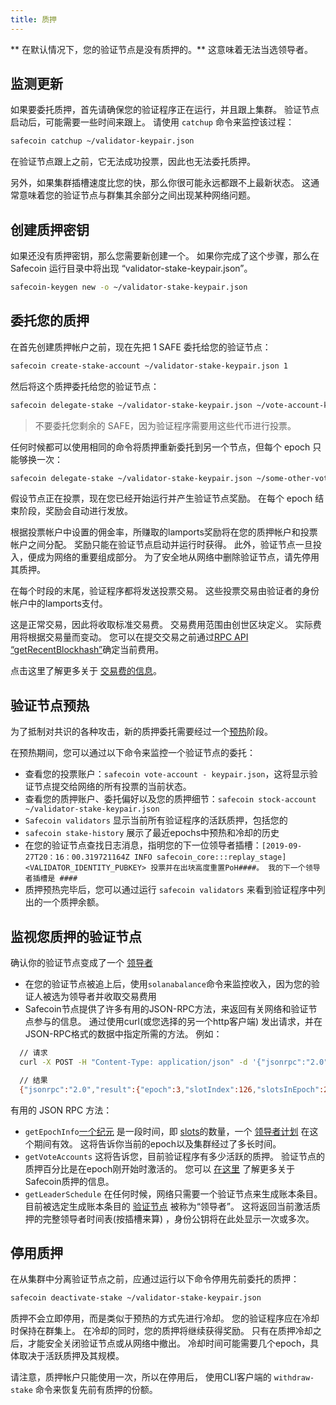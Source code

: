```yaml
---
title: 质押
---
```


** 在默认情况下，您的验证节点是没有质押的。** 这意味着无法当选领导者。

## 监测更新

如果要委托质押，首先请确保您的验证程序正在运行，并且跟上集群。 验证节点启动后，可能需要一些时间来跟上。 请使用 `catchup` 命令来监控该过程：

```bash
safecoin catchup ~/validator-keypair.json
```

在验证节点跟上之前，它无法成功投票，因此也无法委托质押。

另外，如果集群插槽速度比您的快，那么你很可能永远都跟不上最新状态。 这通常意味着您的验证节点与群集其余部分之间出现某种网络问题。

## 创建质押密钥

如果还没有质押密钥，那么您需要新创建一个。 如果你完成了这个步骤，那么在 Safecoin 运行目录中将出现 “validator-stake-keypair.json”。

```bash
safecoin-keygen new -o ~/validator-stake-keypair.json
```

## 委托您的质押

在首先创建质押帐户之前，现在先把 1 SAFE 委托给您的验证节点：

```bash
safecoin create-stake-account ~/validator-stake-keypair.json 1
```

然后将这个质押委托给您的验证节点：

```bash
safecoin delegate-stake ~/validator-stake-keypair.json ~/vote-account-keypair.json
```

> 不要委托您剩余的 SAFE，因为验证程序需要用这些代币进行投票。

任何时候都可以使用相同的命令将质押重新委托到另一个节点，但每个 epoch 只能够换一次：

```bash
safecoin delegate-stake ~/validator-stake-keypair.json ~/some-other-vote-account-keypair.json
```

假设节点正在投票，现在您已经开始运行并产生验证节点奖励。 在每个 epoch 结束阶段，奖励会自动进行发放。

根据投票帐户中设置的佣金率，所赚取的lamports奖励将在您的质押帐户和投票帐户之间分配。 奖励只能在验证节点启动并运行时获得。 此外，验证节点一旦投入，便成为网络的重要组成部分。 为了安全地从网络中删除验证节点，请先停用其质押。

在每个时段的末尾，验证程序都将发送投票交易。 这些投票交易由验证者的身份帐户中的lamports支付。

这是正常交易，因此将收取标准交易费。 交易费用范围由创世区块定义。 实际费用将根据交易量而变动。 您可以在提交交易之前通过[RPC API “getRecentBlockhash”](developing/clients/jsonrpc-api.md#getrecentblockhash)确定当前费用。

点击这里了解更多关于 [交易费的信息](../implemented-proposals/transaction-fees.md)。

## 验证节点预热

为了抵制对共识的各种攻击，新的质押委托需要经过一个[预热](/staking/stake-accounts#delegation-warmup-and-cooldown)阶段。

在预热期间，您可以通过以下命令来监控一个验证节点的委托：

- 查看您的投票账户：`safecoin vote-account - keypair.json`，这将显示验证节点提交给网络的所有投票的当前状态。
- 查看您的质押账户、委托偏好以及您的质押细节：`safecoin stock-account ~/validator-stake-keypair.json`
- `Safecoin validators` 显示当前所有验证程序的活跃质押，包括您的
- `safecoin stake-history` 展示了最近epochs中预热和冷却的历史
- 在您的验证节点查找日志消息，指明您的下一位领导者插槽：`[2019-09-27T20：16：00.319721164Z INFO safecoin_core:::replay_stage] <VALIDATOR_IDENTITY_PUBKEY> 投票并在出块高度重置PoH####。 我的下一个领导者插槽是 ####`
- 质押预热完毕后，您可以通过运行 `safecoin validators` 来看到验证程序中列出的一个质押余额。

## 监视您质押的验证节点

确认你的验证节点变成了一个 [领导者](../terminology.md#leader)

- 在您的验证节点被追上后，使用`solanabalance`命令来监控收入，因为您的验证人被选为领导者并收取交易费用
- Safecoin节点提供了许多有用的JSON-RPC方法，来返回有关网络和验证节点参与的信息。 通过使用curl\(或您选择的另一个http客户端) 发出请求，并在JSON-RPC格式的数据中指定所需的方法。 例如：

```bash
  // 请求
  curl -X POST -H "Content-Type: application/json" -d '{"jsonrpc":"2.0","id":1, "method":"getEpochInfo"}' http://localhost:8328

  // 结果
  {"jsonrpc":"2.0","result":{"epoch":3,"slotIndex":126,"slotsInEpoch":256},"id":1}
```

有用的 JSON RPC 方法：

- `getEpochInfo`[一个纪元](../terminology.md#epoch) 是一段时间，即 [slots](../terminology.md#slot)的数量，一个 [领导者计划](../terminology.md#leader-schedule) 在这个期间有效。 这将告诉你当前的epoch以及集群经过了多长时间。
- `getVoteAccounts` 这将告诉您，目前验证程序有多少活跃的质押。 验证节点的质押百分比是在epoch刚开始时激活的。 您可以 [在这里](../cluster/stake-delegation-and-rewards.md) 了解更多关于Safecoin质押的信息。
- `getLeaderSchedule` 在任何时候，网络只需要一个验证节点来生成账本条目。 目前被选定生成账本条目的 [验证节点](../cluster/leader-rotation.md#leader-rotation) 被称为“领导者”。 这将返回当前激活质押的完整领导者时间表\(按插槽来算\) ，身份公钥将在此处显示一次或多次。

## 停用质押

在从集群中分离验证节点之前，应通过运行以下命令停用先前委托的质押：

```bash
safecoin deactivate-stake ~/validator-stake-keypair.json
```

质押不会立即停用，而是类似于预热的方式先进行冷却。 您的验证程序应在冷却时保持在群集上。 在冷却的同时，您的质押将继续获得奖励。 只有在质押冷却之后，才能安全关闭验证节点或从网络中撤出。 冷却时间可能需要几个epoch，具体取决于活跃质押及其规模。

请注意，质押帐户只能使用一次，所以在停用后， 使用CLI客户端的 `withdraw-stake` 命令来恢复先前有质押的份额。

